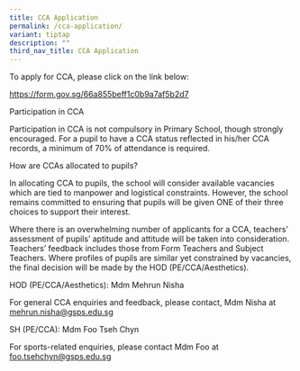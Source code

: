 ```yaml
---
title: CCA Application
permalink: /cca-application/
variant: tiptap
description: ""
third_nav_title: CCA Application
---
```

<p>To apply for CCA, please click on the link below:</p>
<p><a href="https://form.gov.sg/66a855beff1c0b9a7af5b2d7" rel="noopener noreferrer nofollow" target="_blank">https://form.gov.sg/66a855beff1c0b9a7af5b2d7</a>
</p>
<p>Participation in CCA</p>
<p>Participation in CCA is not compulsory in Primary School, though strongly
encouraged. For a pupil to have a CCA status reflected in his/her CCA records,
a minimum of 70% of attendance is required.</p>
<p>How are CCAs allocated to pupils?</p>
<p>In allocating CCA to pupils, the school will consider available vacancies
which are tied to manpower and logistical constraints. However, the school
remains committed to ensuring that pupils will be given ONE of their three
choices to support their interest.</p>
<p>Where there is an overwhelming number of applicants for a CCA, teachers’
assessment of pupils’ aptitude and attitude will be taken into consideration.
Teachers’ feedback includes those from Form Teachers and Subject Teachers.
Where profiles of pupils are similar yet constrained by vacancies, the
final decision will be made by the HOD (PE/CCA/Aesthetics).</p>
<p>HOD (PE/CCA/Aesthetics): Mdm Mehrun Nisha</p>
<p>For general CCA enquiries and feedback, please contact, Mdm Nisha at
<a href="mailto:mehrun.nisha@gsps.edu.sg" rel="noopener noreferrer nofollow" target="_blank">mehrun.nisha@gsps.edu.sg</a>
</p>
<p>SH (PE/CCA): Mdm Foo Tseh Chyn</p>
<p>For sports-related enquiries, please contact Mdm Foo at <a href="mailto:foo.tsehchyn@gsps.edu.sg" rel="noopener noreferrer nofollow" target="_blank">foo.tsehchyn@gsps.edu.sg</a>
</p>
<p></p>